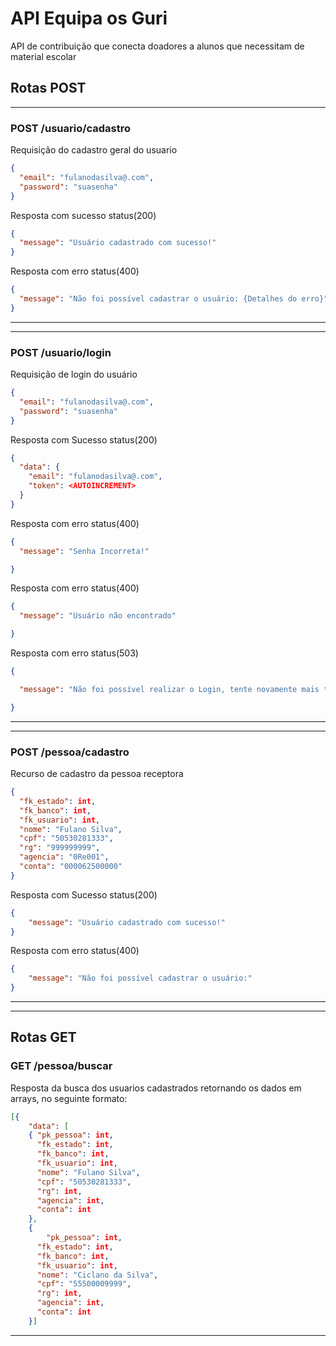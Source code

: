 # API Equipa os Guri 

API de contribuição que conecta doadores a alunos que necessitam de material escolar

## Rotas POST
---

### POST /usuario/cadastro
Requisição do cadastro geral do usuario
```json
{
  "email": "fulanodasilva@.com",
  "password": "suasenha"
} 
```
Resposta com sucesso status(200) 
```json
{
  "message": "Usuário cadastrado com sucesso!" 
}
```
Resposta com erro status(400)
```json
{
  "message": "Não foi possível cadastrar o usuário: {Detalhes do erro}"
}
```
--------
-------



### POST /usuario/login
Requisição de login do usuário
```json
{
  "email": "fulanodasilva@.com",
  "password": "suasenha"
} 
```
Resposta com Sucesso status(200)
```json
{
  "data": {
    "email": "fulanodasilva@.com",
    "token": <AUTOINCREMENT>
  }
}
```
Resposta com erro status(400)
```json
{
  "message": "Senha Incorreta!"

}
```
Resposta com erro status(400)

```json
{
  "message": "Usuário não encontrado"

}
```
Resposta com erro status(503)
```json
{

  "message": "Não foi possível realizar o Login, tente novamente mais tarde!"

}
```

----
-----------
### POST /pessoa/cadastro
Recurso de cadastro da pessoa receptora
```json
{
  "fk_estado": int,
  "fk_banco": int,
  "fk_usuario": int,
  "nome": "Fulano Silva",
  "cpf": "50530281333",
  "rg": "999999999",
  "agencia": "0Re001",
  "conta": "000062500000"      
}
```

Resposta com Sucesso status(200)
```json
{
    "message": "Usuário cadastrado com sucesso!"
}
```
Resposta com erro status(400)
```json
{
    "message": "Não foi possível cadastrar o usuário:" 
}
```
---
---
## Rotas GET

### GET /pessoa/buscar
Resposta da busca dos usuarios cadastrados retornando os dados em arrays, no seguinte formato:
```json
[{
    "data": [
    { "pk_pessoa": int,
      "fk_estado": int,
      "fk_banco": int,
      "fk_usuario": int,
      "nome": "Fulano Silva",
      "cpf": "50530281333",
      "rg": int,
      "agencia": int,
      "conta": int
    },
    { 
        "pk_pessoa": int,
      "fk_estado": int,
      "fk_banco": int,
      "fk_usuario": int,
      "nome": "Ciclano da Silva",
      "cpf": "55500009999",
      "rg": int,
      "agencia": int,
      "conta": int
    }]
```
----